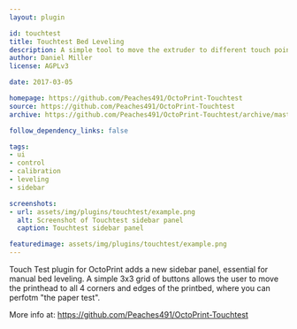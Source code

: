 ```yaml
---
layout: plugin

id: touchtest
title: Touchtest Bed Leveling
description: A simple tool to move the extruder to different touch points around the perimeter of the print bed. Useful for bed leveling.
author: Daniel Miller
license: AGPLv3

date: 2017-03-05

homepage: https://github.com/Peaches491/OctoPrint-Touchtest
source: https://github.com/Peaches491/OctoPrint-Touchtest
archive: https://github.com/Peaches491/OctoPrint-Touchtest/archive/master.zip

follow_dependency_links: false

tags:
- ui
- control
- calibration
- leveling
- sidebar

screenshots:
- url: assets/img/plugins/touchtest/example.png
  alt: Screenshot of Touchtest sidebar panel
  caption: Touchtest sidebar panel

featuredimage: assets/img/plugins/touchtest/example.png
---
```


Touch Test plugin for OctoPrint adds a new sidebar panel, essential for manual bed leveling.
A simple 3x3 grid of buttons allows the user to move the printhead to all 4 corners and edges of the printbed, where you can perfotm "the paper test".

More info at: https://github.com/Peaches491/OctoPrint-Touchtest
